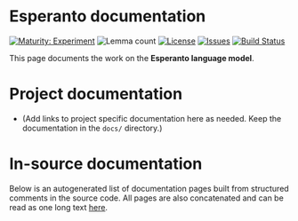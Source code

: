# Esperanto documentation

[![Maturity: Experiment](https://img.shields.io/badge/Maturity-Experiment-black.svg)](https://giellalt.github.io/MaturityClassification.html)
![Lemma count](https://img.shields.io/endpoint?url=https%3A%2F%2Fraw.githubusercontent.com%2Fgiellalt%2Flang-epo%2Fgh-pages%2Flemmacount.json)
[![License](https://img.shields.io/github/license/giellalt/lang-epo)](https://github.com/giellalt/lang-epo/blob/main/LICENSE)
[![Issues](https://img.shields.io/github/issues/giellalt/lang-epo)](https://github.com/giellalt/lang-epo/issues)
[![Build Status](https://divvun-tc.giellalt.org/api/github/v1/repository/giellalt/lang-epo/main/badge.svg)](https://github.com/giellalt/lang-epo/actions)

This page documents the work on the **Esperanto language model**. 

# Project documentation

* (Add links to project specific documentation here as needed. Keep the documentation in the `docs/` directory.)

# In-source documentation

Below is an autogenerated list of documentation pages built from structured comments in the source code. All pages are also concatenated and can be read as one long text [here](epo.md).
